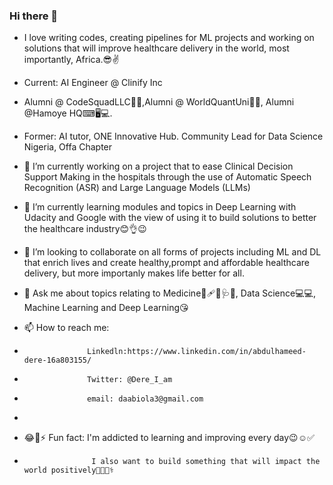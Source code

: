 ### Hi there 👋


- I love writing codes, creating pipelines for ML projects and working on solutions that will improve healthcare delivery in the world, most importantly, Africa.😎✌

- Current: AI Engineer @ Clinify Inc

- Alumni @ CodeSquadLLC👩‍🎓,Alumni @ WorldQuantUni👩‍🎓, Alumni @Hamoye HQ⌨🖥💻.

- Former: AI tutor, ONE Innovative Hub. Community Lead for Data Science Nigeria, Offa Chapter

- 🔭 I’m currently working on a project that to ease Clinical Decision Support Making in the hospitals through the use of Automatic Speech Recognition (ASR) and Large Language Models (LLMs)


- 🌱 I’m currently learning modules and topics in Deep Learning with Udacity and Google with the view of using it to build solutions to better the healthcare industry😊👌😉


- 👯 I’m looking to collaborate on all forms of projects including ML and DL that enrich lives and create healthy,prompt and affordable healthcare delivery, but more importanly makes life better for all. 


- 💬 Ask me about topics relating to Medicine🥼🩹💊🩺💉, Data Science💻💻, Machine Learning and Deep Learning😘


- 📫 How to reach me: 
-                   Linkedln:https://www.linkedin.com/in/abdulhameed-dere-16a803155/
-                   Twitter: @Dere_I_am
-                   email: daabiola3@gmail.com
- 
- 😂🤣⚡ Fun fact:  I'm addicted to learning and improving every day😉☺✅
-                    I also want to build something that will impact the world positively🤞💪👨‍⚕️
